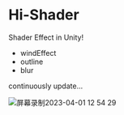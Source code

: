 # Hi-Shader
Shader Effect in Unity!

+ windEffect
+ outline
+ blur

continuously update...

![屏幕录制2023-04-01 12 54 29](https://user-images.githubusercontent.com/49562323/229267008-1c79e5db-6a46-4c27-952a-fe2c1814a2cd.gif)
